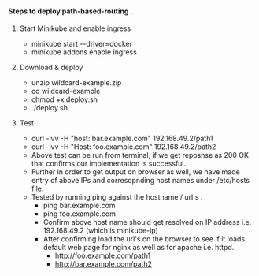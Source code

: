#### Steps to deploy path-based-routing .

1. Start Minikube and enable ingress
    - minikube start --driver=docker
    - minikube addons enable ingress

2. Download & deploy
    - unzip wildcard-example.zip
    - cd wildcard-example
    - chmod +x deploy.sh
    - ./deploy.sh

3. Test
    - curl -ivv -H "host: bar.example.com" 192.168.49.2/path1
    - curl -ivv -H "Host: foo.example.com" 192.168.49.2/path2
    - Above test can be run from terminal, if we get reposnse as 200 OK that confirms our implementation is successful.
    - Further in order to get output on browser as well, we have made entry of above IPs and corresopnding host names under /etc/hosts file.
    - Tested by running ping against the hostname / url's .
        - ping bar.example.com
        - ping foo.example.com
        - Confirm above host name should get resolved on IP address i.e. 192.168.49.2 (which is minikube-ip)
        - After confirming load the url's on the browser to see if it loads default web page for nginx as well as for apache i.e. httpd.
            - http://foo.example.com/path1
            - http://bar.example.com/path2
